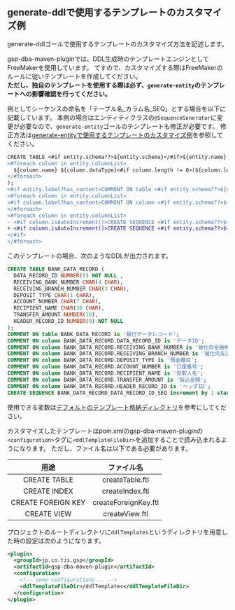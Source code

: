 ## generate-ddlで使用するテンプレートのカスタマイズ例

generate-ddlゴールで使用するテンプレートのカスタマイズ方法を記述します。

gsp-dba-maven-pluginでは、DDL生成時のテンプレートエンジンとしてFreeMakerを使用しています。
ですので、カスタマイズする際はFreeMakerのルールに従いテンプレートを作成してください。<br />
**ただし、独自のテンプレートを使用する際は必ず、`generate-entity`のテンプレートへの影響確認を行ってください。**

例としてシーケンスの命名を「テーブル名_カラム名_SEQ」とする場合を以下に記載しています。
本例の場合はエンティティクラスの`@SequenceGenerator`に変更が必要なので、`generate-entity`ゴールのテンプレートも修正が必要です。
修正方法は[generate-entityで使用するテンプレートのカスタマイズ例](./custom-EntityTemplate.md)を参照してください。

```diff
CREATE TABLE <#if entity.schema??>${entity.schema}</#if>${entity.name} (
<#foreach column in entity.columnList>
  ${column.name} ${column.dataType}<#if column.length != 0>(${column.length}<#if column.scale != 0>,${column.scale}</#if><#if lengthSemantics==LengthSemantics.CHAR && (column.dataType == "VARCHAR2" || column.dataType == "CHAR")> CHAR</#if>)</#if><#if column.isArray()> ARRAY</#if><#if column.defaultValue?has_content> DEFAULT ${column.defaultValue} </#if><#if !column.isNullable()> NOT NULL </#if><#if column_has_next>,</#if>
</#foreach>
);
<#if entity.label?has_content>COMMENT ON table <#if entity.schema??>${entity.schema}</#if>${entity.name} is '${entity.label}';</#if>
<#foreach column in entity.columnList>
<#if column.label?has_content>COMMENT ON column <#if entity.schema??>${entity.schema}</#if>${entity.name}.${column.name} is '${column.label}';</#if>
</#foreach>
<#foreach column in entity.columnList>
- <#if column.isAutoIncrement()>CREATE SEQUENCE <#if entity.schema??>${entity.schema}</#if>${column.generatorKeyName} increment by 1 start with 1;
+ <#if column.isAutoIncrement()>CREATE SEQUENCE <#if entity.schema??>${entity.schema}</#if>${entity.name}_${column.generatorKeyName} increment by 1 start with 1;
</#if>
</#foreach>
```

このテンプレートの場合、次のようなDDLが出力されます。

```sql
CREATE TABLE BANK_DATA_RECORD (
  DATA_RECORD_ID NUMBER(9) NOT NULL ,
  RECEIVING_BANK_NUMBER CHAR(4 CHAR),
  RECEIVING_BRANCH_NUMBER CHAR(3 CHAR),
  DEPOSIT_TYPE CHAR(1 CHAR),
  ACCOUNT_NUMBER CHAR(7 CHAR),
  RECIPIENT_NAME CHAR(30 CHAR),
  TRANSFER_AMOUNT NUMBER(10),
  HEADER_RECORD_ID NUMBER(9) NOT NULL
);
COMMENT ON table BANK_DATA_RECORD is '銀行データレコード';
COMMENT ON column BANK_DATA_RECORD.DATA_RECORD_ID is 'データID';
COMMENT ON column BANK_DATA_RECORD.RECEIVING_BANK_NUMBER is '被仕向金融機関番号';
COMMENT ON column BANK_DATA_RECORD.RECEIVING_BRANCH_NUMBER is '被仕向支店番号';
COMMENT ON column BANK_DATA_RECORD.DEPOSIT_TYPE is '預金種目';
COMMENT ON column BANK_DATA_RECORD.ACCOUNT_NUMBER is '口座番号';
COMMENT ON column BANK_DATA_RECORD.RECIPIENT_NAME is '受取人名';
COMMENT ON column BANK_DATA_RECORD.TRANSFER_AMOUNT is '振込金額';
COMMENT ON column BANK_DATA_RECORD.HEADER_RECORD_ID is 'ヘッダID';
CREATE SEQUENCE BANK_DATA_RECORD_DATA_RECORD_ID_SEQ increment by 1 start with 1;
```

使用できる変数は[デフォルトのテンプレート格納ディレクトリ](../src/main/resources/jp/co/tis/gsp/tools/db/template)を参考にしてください。

カスタマイズしたテンプレートはpom.xmlのgsp-dba-maven-pluginの`<configuration>`タグに`<ddlTemplateFileDir>`を追加することで読み込まれるようになります。
ただし、ファイル名は以下である必要があります。

|用途|ファイル名|
|:-:|:-:|
|CREATE TABLE|createTable.ftl|
|CREATE INDEX|createIndex.ftl|
|CREATE FOREIGN KEY|createForeignKey.ftl|
|CREATE VIEW|createView.ftl|

プロジェクトのルートディレクトリに`ddlTemplates`というディレクトリを用意した時の設定は次のようになります。

```xml
<plugin>
  <groupId>jp.co.tis.gsp</groupId>
  <artifactId>gsp-dba-maven-plugin</artifactId>
  <configuration>
    <!-- some configurations... -->
    <ddlTemplateFileDir>/ddlTemplates</ddlTemplateFileDir>
  </configuration>
</plugin>
```

